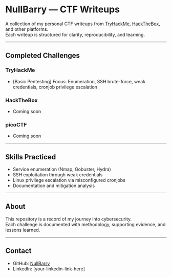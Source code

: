 # NullBarry — CTF Writeups

A collection of my personal CTF writeups from [TryHackMe](https://tryhackme.com), [HackTheBox](https://www.hackthebox.com), and other platforms.  
Each writeup is structured for clarity, reproducibility, and learning.

---

## Completed Challenges

### TryHackMe
- [Basic Pentesting]
  Focus: Enumeration, SSH brute-force, weak credentials, cronjob privilege escalation

### HackTheBox
- Coming soon

### picoCTF
- Coming soon

---

## Skills Practiced
- Service enumeration (Nmap, Gobuster, Hydra)  
- SSH exploitation through weak credentials  
- Linux privilege escalation via misconfigured cronjobs  
- Documentation and mitigation analysis  

---

## About
This repository is a record of my journey into cybersecurity.  
Each challenge is documented with methodology, supporting evidence, and lessons learned.

---

## Contact
- GitHub: [NullBarry](https://github.com/blkSignal/NullBarry)
- LinkedIn: [your-linkedin-link-here]  
